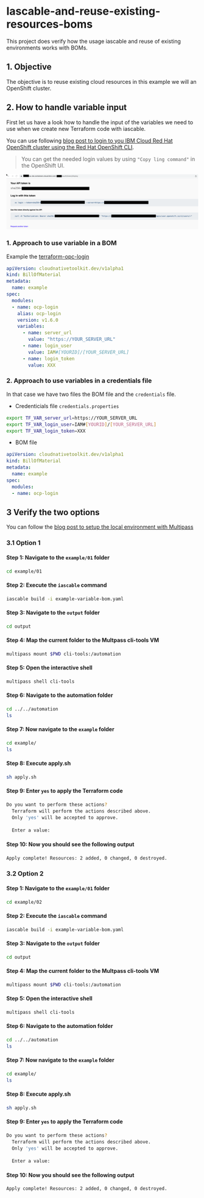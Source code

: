# Iascable-and-reuse-existing-resources-boms

This project does verify how the usage iascable and reuse of existing environments works with BOMs. 

## 1. Objective

The objective is to reuse existing cloud resources in this example we will an OpenShift cluster.

## 2. How to handle variable input

First let us have a look how to handle the input of the variables we need to use when we create new Terraform code with iascable.

You can use following [blog post to login to you IBM Cloud Red Hat OpenShift cluster using the Red Hat OpenShift CLI](https://suedbroecker.net/2021/11/15/log-in-to-the-an-ibm-cloud-red-hat-openshift-cluster-using-the-ibm-cloud-and-oc-cli%c2%b6/).

> You can get the needed login values by using `"Copy ling command"` in the OpenShift UI.

![](images/reuse-existing-resources-01.png)

### 1. Approach to use variable in a BOM

Example the [terraform-opc-login](https://github.com/cloud-native-toolkit/terraform-ocp-login)

```yaml
apiVersion: cloudnativetoolkit.dev/v1alpha1
kind: BillOfMaterial
metadata:
  name: example
spec:
  modules:
  - name: ocp-login
    alias: ocp-login
    version: v1.6.0
    variables:
      - name: server_url
        value: "https://YOUR_SERVER_URL"
      - name: login_user
        value: IAM#[YOURID]/[YOUR_SERVER_URL]
      - name: login_token
        value: XXX
```


### 2. Approach to use variables in a credentials file

In that case we have two files the BOM file and the `credentials` file.

* Credenticials file `credentials.properties`

```sh
export TF_VAR_server_url=https://YOUR_SERVER_URL
export TF_VAR_login_user=IAM#[YOURID]/[YOUR_SERVER_URL]
export TF_VAR_login_token=XXX
```

* BOM file

```yaml
apiVersion: cloudnativetoolkit.dev/v1alpha1
kind: BillOfMaterial
metadata:
  name: example
spec:
  modules:
  - name: ocp-login
```

## 3 Verify the two options

You can follow the [blog post to setup the local environment with Multipass](https://suedbroecker.net/2022/09/08/using-multipass-to-run-a-tools-virtual-machine/)

### 3.1 Option 1

#### Step 1: Navigate to the `example/01` folder

```sh
cd example/01
```

#### Step 2: Execute the `iascable` command

```sh
iascable build -i example-variable-bom.yaml
```

#### Step 3: Navigate to the `output` folder

```sh
cd output
```

#### Step 4: Map the current folder to the Multpass cli-tools VM 

```sh
multipass mount $PWD cli-tools:/automation
```

#### Step 5: Open the interactive shell

```sh
multipass shell cli-tools
```

#### Step 6: Navigate to the automation folder

```sh
cd ../../automation
ls
```

#### Step 7: Now navigate to the `example` folder

```sh
cd example/
ls
```

#### Step 8: Execute apply.sh

```sh
sh apply.sh
```

#### Step 9: Enter `yes` to apply the Terraform code

```sh
Do you want to perform these actions?
  Terraform will perform the actions described above.
  Only 'yes' will be accepted to approve.

  Enter a value:
```

#### Step 10: Now you should see the following output

```sh
Apply complete! Resources: 2 added, 0 changed, 0 destroyed.
```

### 3.2 Option 2

#### Step 1: Navigate to the `example/01` folder

```sh
cd example/02
```

#### Step 2: Execute the `iascable` command

```sh
iascable build -i example-variable-bom.yaml
```

#### Step 3: Navigate to the `output` folder

```sh
cd output
```

#### Step 4: Map the current folder to the Multpass cli-tools VM 

```sh
multipass mount $PWD cli-tools:/automation
```

#### Step 5: Open the interactive shell

```sh
multipass shell cli-tools
```

#### Step 6: Navigate to the automation folder

```sh
cd ../../automation
ls
```

#### Step 7: Now navigate to the `example` folder

```sh
cd example/
ls
```

#### Step 8: Execute apply.sh

```sh
sh apply.sh
```

#### Step 9: Enter `yes` to apply the Terraform code

```sh
Do you want to perform these actions?
  Terraform will perform the actions described above.
  Only 'yes' will be accepted to approve.

  Enter a value:
```

#### Step 10: Now you should see the following output

```sh
Apply complete! Resources: 2 added, 0 changed, 0 destroyed.
```